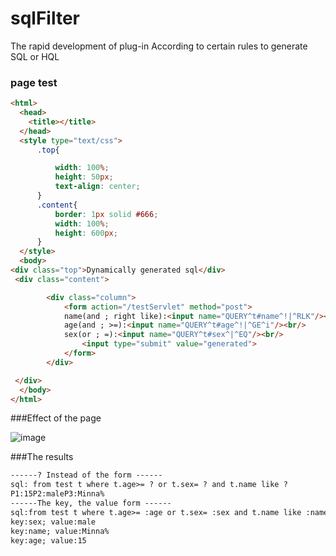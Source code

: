# sqlFilter
The rapid development of plug-in
According to certain rules to generate SQL or HQL 
### page test
```html
<html>
  <head>
    <title></title>
  </head>
  <style type="text/css">
      .top{

          width: 100%;
          height: 50px;
          text-align: center;
      }
      .content{
          border: 1px solid #666;
          width: 100%;
          height: 600px;
      }
  </style>
  <body>
<div class="top">Dynamically generated sql</div>
 <div class="content">

        <div class="column">
            <form action="/testServlet" method="post">
            name(and ; right like):<input name="QUERY^t#name^!|^RLK"/><br/>
            age(and ; >=):<input name="QUERY^t#age^!|^GE^i"/><br/>
            sex(or ; =):<input name="QUERY^t#sex^|^EQ"/><br/>
                <input type="submit" value="generated">
            </form>
        </div>

 </div>
  </body>
</html>


```

###Effect of the page

![image](https://github.com/cnzzs/sqlFilter-tool/blob/master/demo/src/main/resources/pageTest.png?raw=true)


###The results

```html
------? Instead of the form ------
sql: from test t where t.age>= ? or t.sex= ? and t.name like ?
P1:15P2:maleP3:Minna%
------The key, the value form ------
sql:from test t where t.age>= :age or t.sex= :sex and t.name like :name
key:sex; value:male
key:name; value:Minna%
key:age; value:15
```
